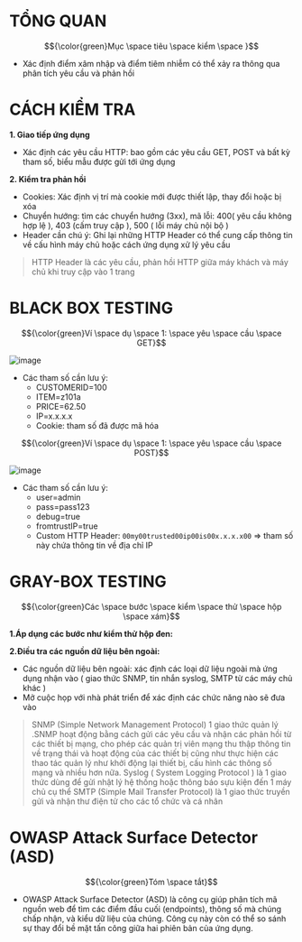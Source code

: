 # TỔNG QUAN #

$${\color{green}Mục \space tiêu \space kiểm \space }$$

- Xác định điểm xâm nhập và điểm tiêm nhiễm có thể xảy ra thông qua phân tích yêu cầu và phản hồi

# CÁCH KIỂM TRA #

**1. Giao tiếp ứng dụng**

- Xác định các yêu cầu HTTP: bao gồm các yêu cầu GET, POST và bất kỳ tham số, biểu mẫu được gửi tới ứng dụng 
    
**2. Kiểm tra phản hồi**
- Cookies: Xác định vị trí mà cookie mới được thiết lập, thay đổi hoặc bị xóa 
- Chuyển hướng: tìm các chuyển hướng (3xx), mã lỗi: 400( yêu cầu không hợp lệ ), 403 (cấm truy cập ), 500 ( lỗi máy chủ nội bộ ) 
- Header cần chú ý: Ghi lại những HTTP Header có thể cung cấp thông tin về cấu hình máy chủ hoặc cách ứng dụng xử lý yêu cầu
>HTTP Header là các yêu cầu, phản hồi HTTP giữa máy khách và máy chủ khi truy cập vào 1 trang 

# BLACK BOX TESTING #

$${\color{green}Ví \space dụ \space 1: \space yêu \space cầu \space GET}$$

![image](https://github.com/user-attachments/assets/d6dff119-b938-4595-84d0-2ff0d4806454)

- Các tham số cần lưu ý:
  - CUSTOMERID=100
  - ITEM=z101a
  - PRICE=62.50
  - IP=x.x.x.x
  - Cookie: tham số đã được mã hóa

$${\color{green}Ví \space dụ \space 1: \space yêu \space cầu \space POST}$$

![image](https://github.com/user-attachments/assets/67dabd78-2d8b-4309-8b91-e537d653564b)

- Các tham số cần lưu ý:
  - user=admin
  - pass=pass123
  - debug=true
  - fromtrustIP=true
  - Custom HTTP Header: `00my00trusted00ip00is00x.x.x.x00` => tham số này chứa thông tin về địa chỉ IP

# GRAY-BOX TESTING #

$${\color{green}Các \space bước \space kiểm \space thử \space hộp \space xám}$$

**1.Áp dụng các bước như kiểm thử hộp đen:**

**2.Điều tra các nguồn dữ liệu bên ngoài:**

- Các nguồn dữ liệu bên ngoài: xác định các loại dữ liệu ngoài mà ứng dụng nhận vào ( giao thức SNMP, tin nhắn syslog, SMTP từ các máy chủ khác )
- Mở cuộc họp với nhà phát triển để xác định các chức năng nào sẽ đưa vào

>SNMP (Simple Network Management Protocol)  1 giao thức quản lý .SNMP hoạt động bằng cách gửi các yêu cầu và nhận các phản hồi từ các thiết bị mạng, cho phép các quản trị viên mạng thu thập thông tin về trạng thái và hoạt động của các thiết bị cũng như thực hiện các thao tác quản lý như khởi động lại thiết bị, cấu hình các thông số mạng và nhiều hơn nữa.
> Syslog ( System Logging Protocol ) là 1 giao thức dùng để gửi nhật lý hệ thống hoặc thông báo sựu kiện đến 1 máy chủ cụ thể
> SMTP (Simple Mail Transfer Protocol) là 1 giao thức truyền gửi và nhận thư điện tử cho các tổ chức và cá nhân

# OWASP Attack Surface Detector (ASD) #

$${\color{green}Tóm \space tắt}$$
  
- OWASP Attack Surface Detector (ASD) là công cụ giúp phân tích mã nguồn web để tìm các điểm đầu cuối (endpoints), thông số mà chúng chấp nhận, và kiểu dữ liệu của chúng. Công cụ này còn có thể so sánh sự thay đổi bề mặt tấn công giữa hai phiên bản của ứng dụng.

